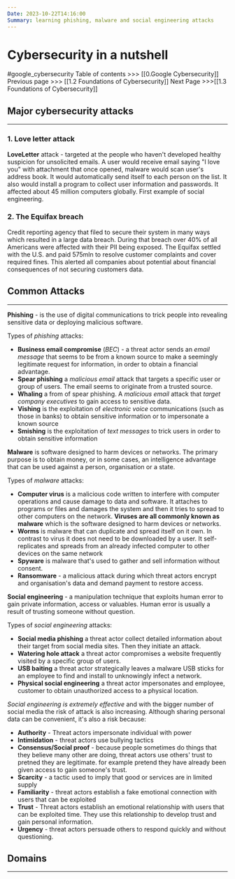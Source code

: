 ```yaml
---
Date: 2023-10-22T14:16:00
Summary: learning phishing, malware and social engineering attacks
---
```

#  Cybersecurity in a nutshell
 #google_cybersecurity 
Table of contents >>> [[0.Google Cybersecurity]]
Previous page >>> [[1.2 Foundations of Cybersecurity]]
Next Page >>>[[1.3 Foundations of Cybersecurity]]

## Major cybersecurity attacks
---
### 1. Love letter attack
**LoveLetter** attack - targeted at the people who haven't developed healthy suspicion for unsolicited emails. A user would receive email saying "I love you" with attachment that once opened, malware would scan user's address book. It would automatically send itself to each person on the list. It also would install a program to collect user information and passwords. It affected about 45 million computers globally. First example of social engineering.
### 2. The Equifax breach
 Credit reporting agency that filed to secure their system in many ways which resulted in a large data breach. During that breach over 40% of all Americans were affected with their PII being exposed. The Equifax settled with the U.S. and paid 575mln to resolve customer complaints and cover required fines. This alerted all companies about potential about financial consequences of not securing customers data.

## Common Attacks
----
**Phishing**  - is the use of digital communications to trick people into revealing sensitive data or deploying malicious software.

Types of *phishing* attacks:
- **Business email compromise** (*BEC*) - a threat actor sends an *email message* that seems to be from a known source to make a seemingly legitimate request for information, in order to obtain a financial advantage.
- **Spear phishing**  a *malicious email* attack that targets a specific user or group of users. The email seems to originate from a trusted source.
- **Whaling** a from of spear phishing. A *malicious email* attack that *target company executives* to gain access to sensitive data.
- **Vishing** is the exploitation of *electronic voice* communications (such as those in banks) to obtain sensitive information or to impersonate a known source 
- **Smishing** is the exploitation of *text messages* to trick users in order to obtain sensitive information 


**Malware** is software designed to harm devices or networks. The primary purpose is to obtain money, or in some cases, an intelligence advantage that can be used against a person, organisation or a state.

Types of *malware* attacks:
- **Computer virus** is a malicious code written to interfere with computer operations and cause damage to data and software. It attaches to programs or files and damages the system and then it tries to spread to other computers on the network. **Viruses are all commonly known as** **malware** which is the software designed to harm devices or networks.
- **Worms** is malware that can duplicate and spread itself on it own. In contrast to virus it does not need to be downloaded by a user. It self-replicates and spreads from an already infected computer to other devices on the same network
- **Spyware** is malware that's used to gather and sell information without consent.
- **Ransomware** - a malicious attack during which threat actors encrypt and organisation's data and demand payment to restore access.


**Social engineering** - a manipulation technique that exploits human error to gain private information, access or valuables. Human error is usually a result of trusting someone without question.

Types of *social engineering* attacks:
- **Social media phishing** a threat actor collect detailed information about their target from social media sites. Then they initiate an attack.
- **Watering hole attack** a threat actor compromises a website frequently visited by a specific group of users.
- **USB baiting** a threat actor strategically leaves a malware USB sticks for an employee to find and install to unknowingly infect a network.
- **Physical social engineering** a threat actor impersonates and employee, customer to obtain unauthorized access to a physical location.

*Social engineering is extremely effective* and with the bigger number of social media the risk of attack is also increasing. Although sharing personal data can be convenient, it's also a risk because:
   - **Authority** - Threat actors impersonate individual with power
   - **Intimidation** - threat actors use bullying tactics
   - **Consensus/Social proof** - because people sometimes do things that they believe many other are doing, threat actors use others' trust to pretned they are legitimate. for example pretend they have already been given access to gain someone's trust.
   - **Scarcity** - a tactic used to imply that good or services are in limited supply 
   - **Familiarity** - threat actors establish a fake emotional connection with users that can be exploited
   - **Trust** - Threat actors establish an emotional relationship with users that can be exploited time. They use this relationship to develop trust and gain personal information.
   - **Urgency** - threat actors persuade others to respond quickly and without questioning. 

## Domains
---
